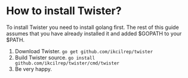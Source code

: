 How to install Twister?
=======================

To install Twister you need to install golang first. The rest of this guide assumes that you have already installed it and added $GOPATH to your $PATH.

1. Download Twister.
`go get github.com/ikcilrep/twister`
2. Build Twister source.
`go install github.com/ikcilrep/twister/cmd/twister`
3. Be very happy.
